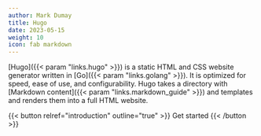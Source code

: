 ```yaml
---
author: Mark Dumay
title: Hugo
date: 2023-05-15
weight: 10
icon: fab markdown
---
```


[Hugo]({{< param "links.hugo" >}}) is a static HTML and CSS website generator written in [Go]({{< param "links.golang" >}}). It is optimized for speed, ease of use, and configurability. Hugo takes a directory with [Markdown content]({{< param "links.markdown_guide" >}}) and templates and renders them into a full HTML website.

{{< button relref="introduction" outline="true" >}}
    Get started
{{< /button >}}
